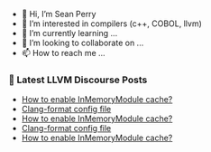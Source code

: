 - 👋 Hi, I’m Sean Perry
- 👀 I’m interested in compilers (c++, COBOL, llvm)
- 🌱 I’m currently learning ...
- 💞️ I’m looking to collaborate on ...
- 📫 How to reach me ...

<!---
s66perry/s66perry is a ✨ special ✨ repository because its `README.md` (this file) appears on your GitHub profile.
You can click the Preview link to take a look at your changes.
--->
### 📕 Latest LLVM Discourse Posts

<!-- DISCOURSE-LLVM:START -->
- [How to enable InMemoryModule cache?](https://llvm.discourse.group/t/how-to-enable-inmemorymodule-cache/5740/7)
- [Clang-format config file](https://llvm.discourse.group/t/clang-format-config-file/5728/10)
- [How to enable InMemoryModule cache?](https://llvm.discourse.group/t/how-to-enable-inmemorymodule-cache/5740/6)
- [Clang-format config file](https://llvm.discourse.group/t/clang-format-config-file/5728/9)
- [How to enable InMemoryModule cache?](https://llvm.discourse.group/t/how-to-enable-inmemorymodule-cache/5740/5)
<!-- DISCOURSE-LLVM:END -->
